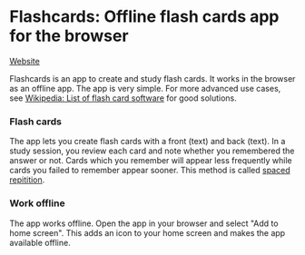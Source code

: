 # Flashcards: Offline flash cards app for the browser

[Website](https://jovial-monstera-cee681.netlify.app/#add-card)

Flashcards is an app to create and study flash cards. It works in the browser as an offline app. The app is very simple. For more advanced use cases, see [Wikipedia: List of flash card software](https://en.wikipedia.org/wiki/List_of_flashcard_software) for good solutions.



### Flash cards
The app lets you create flash cards with a front (text) and back (text). In a study session, you review each card and note whether you remembered the answer or not. Cards which you remember will appear less frequently while cards you failed to remember appear sooner. This method is called [spaced repitition](https://en.wikipedia.org/wiki/Spaced_repetition).

### Work offline
The app works offline. Open the app in your browser and select "Add to home screen". This adds an icon to your home screen and makes the app available offline.